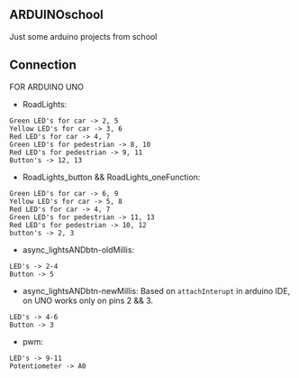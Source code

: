 ## ARDUINOschool
Just some arduino projects from school

## Connection
FOR ARDUINO UNO
* RoadLights:
```
Green LED's for car -> 2, 5
Yellow LED's for car -> 3, 6
Red LED's for car -> 4, 7
Green LED's for pedestrian -> 8, 10
Red LED's for pedestrian -> 9, 11
Button's -> 12, 13
```
* RoadLights_button && RoadLights_oneFunction:
```
Green LED's for car -> 6, 9
Yellow LED's for car -> 5, 8
Red LED's for car -> 4, 7
Green LED's for pedestrian -> 11, 13
Red LED's for pedestrian -> 10, 12
button's -> 2, 3
```
* async_lightsANDbtn-oldMillis:
```
LED's -> 2-4
Button -> 5
```
* async_lightsANDbtn-newMillis:
Based on ```attachInterupt``` in arduino IDE, on UNO works only on pins 2 && 3. 
```
LED's -> 4-6
Button -> 3
```
* pwm:
```
LED's -> 9-11
Potentiometer -> A0
```
